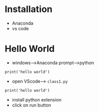 # Installation
* Anaconda
* vs code

# Hello World
* windows-->Anaconda prompt-->python
```
print('hello world')
```

* open VScode--> `class1.py`
```
print('hello world')
```

* install python extension
* click on run button

